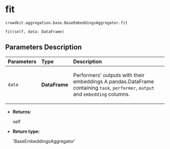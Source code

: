 # fit
`crowdkit.aggregation.base.BaseEmbeddingsAggregator.fit`

```
fit(self, data: DataFrame)
```

## Parameters Description

| Parameters | Type | Description |
| :----------| :----| :-----------|
`data`|**DataFrame**|<p>Performers&#x27; outputs with their embeddings A pandas.DataFrame containing `task`, `performer`, `output` and `embedding` columns.</p>

* **Returns:**

  self

* **Return type:**

  'BaseEmbeddingsAggregator'
